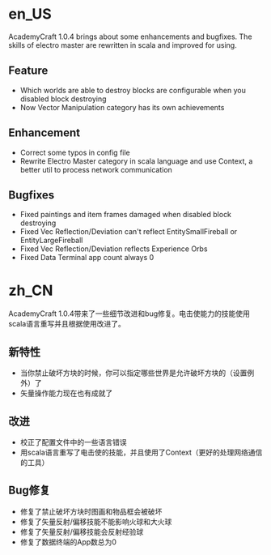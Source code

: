 en_US
=====

AcademyCraft 1.0.4 brings about some enhancements and bugfixes. The skills of electro master are rewritten in scala and improved for using.

## Feature

* Which worlds are able to destroy blocks are configurable when you disabled block destroying
* Now Vector Manipulation category has its own achievements

## Enhancement

* Correct some typos in config file
* Rewrite Electro Master category in scala language and use Context, a better util to process network communication


## Bugfixes

* Fixed paintings and item frames damaged when disabled block destroying
* Fixed Vec Reflection/Deviation can't reflect EntitySmallFireball or EntityLargeFireball
* Fixed Vec Reflection/Deviation reflects Experience Orbs
* Fixed Data Terminal app count always 0


zh_CN
=====

AcademyCraft 1.0.4带来了一些细节改进和bug修复。电击使能力的技能使用scala语言重写并且根据使用改进了。

## 新特性

* 当你禁止破坏方块的时候，你可以指定哪些世界是允许破坏方块的（设置例外）了
* 矢量操作能力现在也有成就了

## 改进

* 校正了配置文件中的一些语言错误
* 用scala语言重写了电击使的技能，并且使用了Context（更好的处理网络通信的工具）

## Bug修复

* 修复了禁止破坏方块时图画和物品框会被破坏
* 修复了矢量反射/偏移技能不能影响火球和大火球
* 修复了矢量反射/偏移技能会反射经验球
* 修复了数据终端的App数总为0